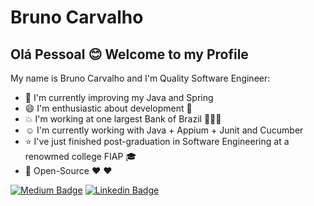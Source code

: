 # Bruno Carvalho

## Olá Pessoal :blush: Welcome to my Profile

My name is Bruno Carvalho and I'm Quality Software Engineer:

- :book:    I'm currently improving my Java and Spring
- :smile:   I'm enthusiastic about development :mobile_phone_off:
- :boom:    I'm working at one largest Bank of Brazil 🧡🧡🧡
- :relaxed: I'm currently working with Java + Appium + Junit and Cucumber
- :star:    I've just finished post-graduation in Software Engineering at a renowmed college FIAP 🎓
- :dizzy:   Open-Source :heart: :heart:


[![Medium Badge](https://img.shields.io/badge/-Medium-000000?style=flat-square&labelColor=000000&logo=Medium&link=https://medium.com/@brunocarvalhodesa/)](https://medium.com/@brunocarvalhodesa/)
[![Linkedin Badge](https://img.shields.io/badge/-LinkedIn-blue?style=flat-square&logo=Linkedin&logoColor=white&link=https://www.linkedin.com/in/bruno-carvalho-a71747b0/)](https://www.linkedin.com/in/bruno-carvalho-a71747b0/)
